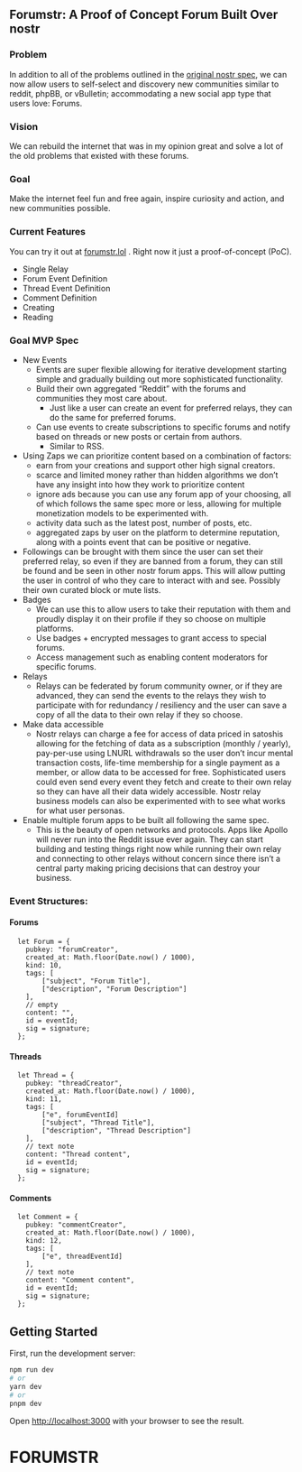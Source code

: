 ## Forumstr: A Proof of Concept Forum Built Over nostr

### Problem

In addition to all of the problems outlined in the [original nostr spec](https://github.com/nostr-protocol/nostr), we can now allow users to self-select and discovery new communities similar to reddit, phpBB, or vBulletin; accommodating a new social app type that users love: Forums. 

### Vision

We can rebuild the internet that was in my opinion great and solve a lot of the old problems that existed with these forums.

### Goal

Make the internet feel fun and free again, inspire curiosity and action, and new communities possible.

### Current Features

You can try it out at [forumstr.lol](https://forumstr.lol) . Right now it just a proof-of-concept (PoC).

- Single Relay
- Forum Event Definition
- Thread Event Definition
- Comment Definition
- Creating
- Reading

### Goal MVP Spec

- New Events
    - Events are super flexible allowing for iterative development starting simple and gradually building out more sophisticated functionality.
    - Build their own aggregated “Reddit” with the forums and communities they most care about.
        - Just like a user can create an event for preferred relays, they can do the same for preferred forums.
    - Can use events to create subscriptions to specific forums and notify based on threads or new posts or certain from authors.
        - Similar to RSS.
- Using Zaps we can prioritize content based on a combination of factors:
    - earn from your creations and support other high signal creators.
    - scarce and limited money rather than hidden algorithms we don’t have any insight into how they work to prioritize content
    - ignore ads because you can use any forum app of your choosing, all of which follows the same spec more or less, allowing for multiple monetization models to be experimented with.
    - activity data such as the latest post, number of posts, etc.
    - aggregated zaps by user on the platform to determine reputation, along with a points event that can be positive or negative.
- Followings can be brought with them since the user can set their preferred relay, so even if they are banned from a forum, they can still be found and be seen in other nostr forum apps. This will allow putting the user in control of who they care to interact with and see. Possibly their own curated block or mute lists.
- Badges
    - We can use this to allow users to take their reputation with them and proudly display it on their profile if they so choose on multiple platforms.
    - Use badges + encrypted messages to grant access to special forums.
    - Access management such as enabling content moderators for specific forums.
- Relays
    - Relays can be federated by forum community owner, or if they are advanced, they can send the events to the relays they wish to participate with for redundancy / resiliency and the user can save a copy of all the data to their own relay if they so choose.
- Make data accessible
    - Nostr relays can charge a fee for access of data priced in satoshis allowing for the fetching of data as a subscription (monthly / yearly), pay-per-use using LNURL withdrawals so the user don’t incur mental transaction costs, life-time membership  for a single payment as a member, or allow data to be accessed for free. Sophisticated users could even send every event they fetch and create to their own relay so they can have all their data widely accessible. Nostr relay business models can also be experimented with to see what works for what user personas.
- Enable multiple forum apps to be built all following the same spec.
    - This is the beauty of open networks and protocols. Apps like Apollo will never run into the Reddit issue ever again. They can start building and testing things right now while running their own relay and connecting to other relays without concern since there isn’t a central party making pricing decisions that can destroy your business.
    
### Event Structures:

#### Forums
```
  let Forum = {
    pubkey: "forumCreator",
    created_at: Math.floor(Date.now() / 1000),
    kind: 10,
    tags: [
        ["subject", "Forum Title"],
        ["description", "Forum Description"]
    ],
    // empty
    content: "",
    id = eventId;
    sig = signature;
  };
```

#### Threads
```
  let Thread = {
    pubkey: "threadCreator",
    created_at: Math.floor(Date.now() / 1000),
    kind: 11,
    tags: [
        ["e", forumEventId]
        ["subject", "Thread Title"],
        ["description", "Thread Description"]
    ],
    // text note
    content: "Thread content",
    id = eventId;
    sig = signature;
  };
```

#### Comments
```
  let Comment = {
    pubkey: "commentCreator",
    created_at: Math.floor(Date.now() / 1000),
    kind: 12,
    tags: [
        ["e", threadEventId]
    ],
    // text note
    content: "Comment content",
    id = eventId;
    sig = signature;
  };
```

## Getting Started

First, run the development server:

```bash
npm run dev
# or
yarn dev
# or
pnpm dev
```

Open [http://localhost:3000](http://localhost:3000) with your browser to see the result.

# FORUMSTR
